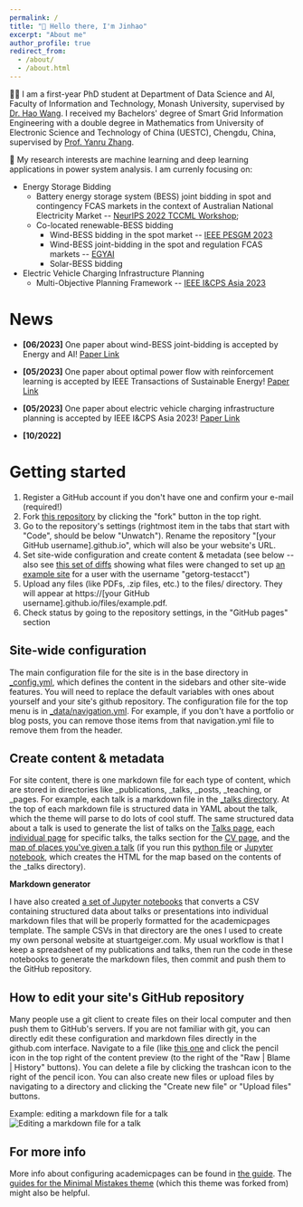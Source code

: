 ```yaml
---
permalink: /
title: "👏 Hello there, I'm Jinhao"
excerpt: "About me"
author_profile: true
redirect_from: 
  - /about/
  - /about.html
---
```


🧑‍🎓 I am a first-year PhD student at Department of Data Science and AI, Faculty of Information and Technology, Monash University, supervised by [Dr. Hao Wang](https://research.monash.edu/en/persons/hao-wang). I received my Bachelors' degree of Smart Grid Information Engineering with a double degree in Mathematics from University of Electronic Science and Technology of China (UESTC), Chengdu, China, supervised by [Prof. Yanru Zhang](https://scholar.google.com/citations?user=6I1ytegAAAAJ&hl=en).

🧐 My research interests are machine learning and deep learning applications in power system analysis. I am currenly focusing on:

- Energy Storage Bidding
  - Battery energy storage system (BESS) joint bidding in spot and contingency FCAS markets in the context of Australian National Electricity Market -- [NeurIPS 2022 TCCML Workshop](https://www.climatechange.ai/papers/neurips2022/62);
  - Co-located renewable-BESS bidding
    - Wind-BESS bidding in the spot market -- [IEEE PESGM 2023](https://ieeexplore.ieee.org/document/10253181)
    - Wind-BESS joint-bidding in the spot and regulation FCAS markets -- [EGYAI](https://www.sciencedirect.com/science/article/pii/S2666546823000526)
    - Solar-BESS bidding 
- Electric Vehicle Charging Infrastructure Planning
  - Multi-Objective Planning Framework -- [IEEE I&CPS Asia 2023](https://ieeexplore.ieee.org/abstract/document/10294653)


News
======

- **[06/2023]** One paper about wind-BESS joint-bidding is accepted by Energy and AI! [Paper Link](https://www.sciencedirect.com/science/article/pii/S2666546823000526)

- **[05/2023]** One paper about optimal power flow with reinforcement learning is accepted by IEEE Transactions of Sustainable Energy! [Paper Link](https://ieeexplore.ieee.org/document/10143277)

- **[05/2023]** One paper about electric vehicle charging infrastructure planning is accepted by IEEE I&CPS Asia 2023! [Paper Link](https://ieeexplore.ieee.org/abstract/document/10294653)

- **[10/2022]** 


Getting started
======
1. Register a GitHub account if you don't have one and confirm your e-mail (required!)
1. Fork [this repository](https://github.com/academicpages/academicpages.github.io) by clicking the "fork" button in the top right. 
1. Go to the repository's settings (rightmost item in the tabs that start with "Code", should be below "Unwatch"). Rename the repository "[your GitHub username].github.io", which will also be your website's URL.
1. Set site-wide configuration and create content & metadata (see below -- also see [this set of diffs](http://archive.is/3TPas) showing what files were changed to set up [an example site](https://getorg-testacct.github.io) for a user with the username "getorg-testacct")
1. Upload any files (like PDFs, .zip files, etc.) to the files/ directory. They will appear at https://[your GitHub username].github.io/files/example.pdf.  
1. Check status by going to the repository settings, in the "GitHub pages" section

Site-wide configuration
------
The main configuration file for the site is in the base directory in [_config.yml](https://github.com/academicpages/academicpages.github.io/blob/master/_config.yml), which defines the content in the sidebars and other site-wide features. You will need to replace the default variables with ones about yourself and your site's github repository. The configuration file for the top menu is in [_data/navigation.yml](https://github.com/academicpages/academicpages.github.io/blob/master/_data/navigation.yml). For example, if you don't have a portfolio or blog posts, you can remove those items from that navigation.yml file to remove them from the header. 

Create content & metadata
------
For site content, there is one markdown file for each type of content, which are stored in directories like _publications, _talks, _posts, _teaching, or _pages. For example, each talk is a markdown file in the [_talks directory](https://github.com/academicpages/academicpages.github.io/tree/master/_talks). At the top of each markdown file is structured data in YAML about the talk, which the theme will parse to do lots of cool stuff. The same structured data about a talk is used to generate the list of talks on the [Talks page](https://academicpages.github.io/talks), each [individual page](https://academicpages.github.io/talks/2012-03-01-talk-1) for specific talks, the talks section for the [CV page](https://academicpages.github.io/cv), and the [map of places you've given a talk](https://academicpages.github.io/talkmap.html) (if you run this [python file](https://github.com/academicpages/academicpages.github.io/blob/master/talkmap.py) or [Jupyter notebook](https://github.com/academicpages/academicpages.github.io/blob/master/talkmap.ipynb), which creates the HTML for the map based on the contents of the _talks directory).

**Markdown generator**

I have also created [a set of Jupyter notebooks](https://github.com/academicpages/academicpages.github.io/tree/master/markdown_generator
) that converts a CSV containing structured data about talks or presentations into individual markdown files that will be properly formatted for the academicpages template. The sample CSVs in that directory are the ones I used to create my own personal website at stuartgeiger.com. My usual workflow is that I keep a spreadsheet of my publications and talks, then run the code in these notebooks to generate the markdown files, then commit and push them to the GitHub repository.

How to edit your site's GitHub repository
------
Many people use a git client to create files on their local computer and then push them to GitHub's servers. If you are not familiar with git, you can directly edit these configuration and markdown files directly in the github.com interface. Navigate to a file (like [this one](https://github.com/academicpages/academicpages.github.io/blob/master/_talks/2012-03-01-talk-1.md) and click the pencil icon in the top right of the content preview (to the right of the "Raw | Blame | History" buttons). You can delete a file by clicking the trashcan icon to the right of the pencil icon. You can also create new files or upload files by navigating to a directory and clicking the "Create new file" or "Upload files" buttons. 

Example: editing a markdown file for a talk
![Editing a markdown file for a talk](/images/editing-talk.png)

For more info
------
More info about configuring academicpages can be found in [the guide](https://academicpages.github.io/markdown/). The [guides for the Minimal Mistakes theme](https://mmistakes.github.io/minimal-mistakes/docs/configuration/) (which this theme was forked from) might also be helpful.
